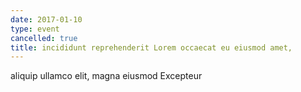 ```yaml
---
date: 2017-01-10
type: event
cancelled: true
title: incididunt reprehenderit Lorem occaecat eu eiusmod amet,
---
```

aliquip ullamco elit, magna eiusmod Excepteur